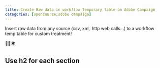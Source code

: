 ```yaml
---
title: Create Raw data in workflow Temporary table on Adobe Campaign
categories: [opensource,adobe campaign]
---
```


Insert raw data from any source (csv, xml, http web calls...) to a workflow temp table for custom treatment!

<p class="text-center">🐍👑🌍</p>

<!--more-->


## Use h2 for each section
